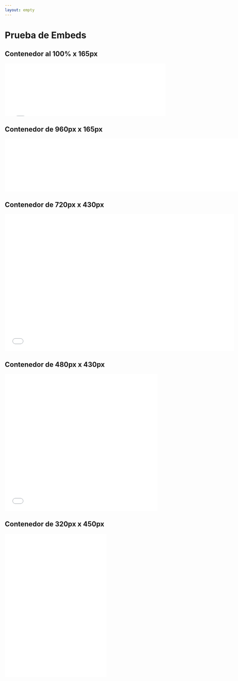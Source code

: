 ```yaml
---
layout: empty
---
```


<h1>Prueba de Embeds</h1>

<div class="contenedor">
	<h2>Contenedor al 100% x 165px</h2>
	<iframe src="{{ site.baseurl }}/pages/tercera/percepcion-bachelet/" width="100%" height="165" frameborder="0" scrolling="auto" marginheight="0" marginwidth="0" > </iframe>
</div>

<div class="contenedor" style="width: 960px">
	<h2>Contenedor de 960px x 165px</h2>
	<iframe src="{{ site.baseurl }}/pages/tercera/percepcion-matthei/" width="100%" height="165" frameborder="0" scrolling="auto" marginheight="0" marginwidth="0" > </iframe>
</div>

<div class="contenedor" style="width: 720px">
	<h2>Contenedor de 720px x 430px</h2>
	<iframe src="{{ site.baseurl }}/pages/tercera/percepcion-parisi/" width="100%" height="430" frameborder="0" scrolling="auto" marginheight="0" marginwidth="0" > </iframe>
</div>

<div class="contenedor" style="width: 480px">
	<h2>Contenedor de 480px x 430px</h2>
	<iframe src="{{ site.baseurl }}/pages/tercera/percepcion-claude/" width="100%" height="430" frameborder="0" scrolling="auto" marginheight="0" marginwidth="0" > </iframe>
</div>

<div class="contenedor" style="width: 320px">
	<h2>Contenedor de 320px x 450px</h2>
	<iframe src="{{ site.baseurl }}/pages/tercera/percepcion-israel/" width="100%" height="450" frameborder="0" scrolling="auto" marginheight="0" marginwidth="0" > </iframe>
</div>

